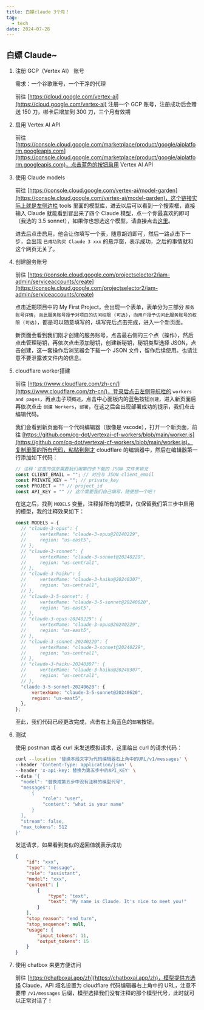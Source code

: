 ```yaml
---
title: 白嫖claude 3个月！
tag:
  - tech
date: 2024-07-28
---
```


## 白嫖 Claude~

1. 注册 GCP（Vertex AI） 账号

   需求：一个谷歌账号，一个干净的代理

   前往 [https://cloud.google.com/vertex-ai](https://cloud.google.com/vertex-ai) 注册一个 GCP 账号，注册成功后会赠送 150 刀，绑卡后增加到 300 刀，三个月有效期

2. 启用 Vertex AI API

   前往 [https://console.cloud.google.com/marketplace/product/google/aiplatform.googleapis.com](https://console.cloud.google.com/marketplace/product/google/aiplatform.googleapis.com)，点击蓝色的按钮启用 Vertex AI API

3. 使用 Claude models

   前往 [https://console.cloud.google.com/vertex-ai/model-garden](https://console.cloud.google.com/vertex-ai/model-garden)，这个链接实际上就是左侧边栏 tools 里面的模型库，进去以后可以看到一个搜索框，直接输入 Claude 就能看到冒出来了四个 Claude 模型，点一个你最喜欢的即可（我选的 3.5 sonnet），如果你也想选这个模型，请直接点击[这里](https://console.cloud.google.com/vertex-ai/publishers/anthropic/model-garden/claude-3-5-sonnet)。

   进去后点击启用，他会让你填写一个表，随意胡诌即可，然后一路点击下一步，会出现 `已成功购买 Claude 3 xxx` 的悬浮窗，表示成功，之后的事情就和这个网页无关了。

4. 创建服务账号

   前往 [https://console.cloud.google.com/projectselector2/iam-admin/serviceaccounts/create](https://console.cloud.google.com/projectselector2/iam-admin/serviceaccounts/create)

   点击近期项目中的 My First Project，会出现一个表单，表单分为三部分 `服务账号详情`，`向此服务账号授予对项目的访问权限 (可选)`，`向用户授予访问此服务账号的权限 (可选)`，都是可以随意填写的，填写完后点击完成，进入一个新页面。

   新页面会看到我们刚才创建的服务账号，点击最右侧的三个点（操作），然后点击管理秘钥，再依次点击添加秘钥，创建新秘钥，秘钥类型选择 JSON，点击创建，这一套操作后浏览器会下载一个 JSON 文件，留作后续使用。也请注意不要泄露该文件内的信息。

5. cloudflare worker搭建

   前往 [https://www.cloudflare.com/zh-cn/](https://www.cloudflare.com/zh-cn/)，登录后点击左侧导航栏的 `workers and pages`，再点击子项`概述`，点击中心面板内的蓝色按钮`创建`，进入新页面后再依次点击 `创建 Workers`，`部署`，在这之后会出现部署成功的提示，我们点击编辑代码。

   我们会看到新页面有一个代码编辑器（很像是 vscode），打开一个新页面，前往 [https://github.com/cg-dot/vertexai-cf-workers/blob/main/worker.js](https://github.com/cg-dot/vertexai-cf-workers/blob/main/worker.js)，复制里面的所有代码，粘贴到刚才 cloudflare 的编辑器中，然后在编辑器第一行添加如下代码：

   ```JavaScript
   // 注释：这里的信息需要我们用第四步下载的 JSON 文件来填充
   const CLIENT_EMAIL = ""; // 对应与 JSON client_email
   const PRIVATE_KEY = ""; // private_key
   const PROJECT = "" // project_id
   const API_KEY = "" // 这个需要我们自己填写，随便想一个吧！
   ```

   在这之后，找到 `MODELS` 变量，注释掉所有的模型，仅保留我们第三步中启用的模型，我的注释效果如下：

   ```JavaScript
   const MODELS = {
     // "claude-3-opus": {
     //     vertexName: "claude-3-opus@20240229",
     //     region: "us-east5",
     // },
     // "claude-3-sonnet": {
     //     vertexName: "claude-3-sonnet@20240229",
     //     region: "us-central1",
     // },
     // "claude-3-haiku": {
     //     vertexName: "claude-3-haiku@20240307",
     //     region: "us-central1",
     // },
     // "claude-3-5-sonnet": {
     //     vertexName: "claude-3-5-sonnet@20240620",
     //     region: "us-east5",
     // },
     // "claude-3-opus-20240229": {
     //     vertexName: "claude-3-opus@20240229",
     //     region: "us-east5",
     // },
     // "claude-3-sonnet-20240229": {
     //     vertexName: "claude-3-sonnet@20240229",
     //     region: "us-central1",
     // },
     // "claude-3-haiku-20240307": {
     //     vertexName: "claude-3-haiku@20240307",
     //     region: "us-central1",
     // },
     "claude-3-5-sonnet-20240620": {
         vertexName: "claude-3-5-sonnet@20240620",
         region: "us-east5",
     },
   };
   ```

   至此，我们代码已经更改完成，点击右上角蓝色的`部署`按钮。

6. 测试

   使用 postman 或者 curl 来发送模拟请求，这里给出 curl 的请求代码：

   ```bash
   curl --location '替换本段文字为代码编辑器右上角中的URL/v1/messages' \
   --header 'Content-Type: application/json' \
   --header 'x-api-key: 替换为第五步中的API_KEY' \
   --data '{
     "model": "替换成第五步中没有注释的模型代号",
     "messages": [
         {
             "role": "user",
             "content": "what is your name"
         }
     ],
     "stream": false,
     "max_tokens": 512
   }'
   ```

   发送请求，如果看到类似的返回值就表示成功

   ```JSON
   {
       "id": "xxx",
       "type": "message",
       "role": "assistant",
       "model": "xxx",
       "content": [
           {
               "type": "text",
               "text": "My name is Claude. It's nice to meet you!"
           }
       ],
       "stop_reason": "end_turn",
       "stop_sequence": null,
       "usage": {
           "input_tokens": 11,
           "output_tokens": 15
       }
   }
   ```

7. 使用 chatbox 来更方便访问

   前往 [https://chatboxai.app/zh](https://chatboxai.app/zh)，模型提供方选择 Claude，API 域名设置为 cloudflare 代码编辑器右上角中的 URL，注意不要带 `/v1/messages` 后缀，模型选择我们没有注释的那个模型代号，此时就可以正常对话了！
